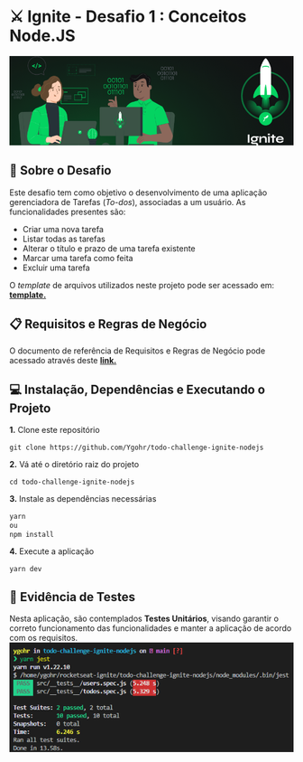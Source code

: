 # ⚔️ Ignite - Desafio 1 : Conceitos Node.JS
![](assets/capa_ignite.png)
<br>

## :pushpin: Sobre o Desafio
Este desafio tem como objetivo o desenvolvimento de uma aplicação gerenciadora de Tarefas (_To-dos_), associadas a um usuário. 
As funcionalidades presentes são:
- Criar uma nova tarefa
- Listar todas as tarefas
- Alterar o título e prazo de uma tarefa existente
- Marcar uma tarefa como feita
- Excluir uma tarefa

O _template_ de arquivos utilizados neste projeto pode ser acessado em: [**template.**](https://github.com/rocketseat-education/ignite-template-conceitos-do-nodejs)

## 📋 Requisitos e Regras de Negócio
O documento de referência de Requisitos e Regras de Negócio pode acessado através deste [**link.**](https://www.notion.so/Requisitos-e-Regras-de-Neg-cio-TodosAPI-639401aa8c6f4b48b5aa1db7c53ab107)

## 💻 Instalação, Dependências e Executando o Projeto
**1.** Clone este repositório 
```
git clone https://github.com/Ygohr/todo-challenge-ignite-nodejs
``` 
**2.** Vá até o diretório raiz do projeto
```
cd todo-challenge-ignite-nodejs
``` 
**3.** Instale as dependências necessárias
```
yarn 
ou
npm install
```
**4.** Execute a aplicação
```
yarn dev
```

## :syringe: Evidência de Testes
Nesta aplicação, são contemplados **Testes Unitários**, visando garantir o correto funcionamento das funcionalidades e manter a aplicação de acordo com os requisitos. <br/>
![](assets/test_evidence.png)
